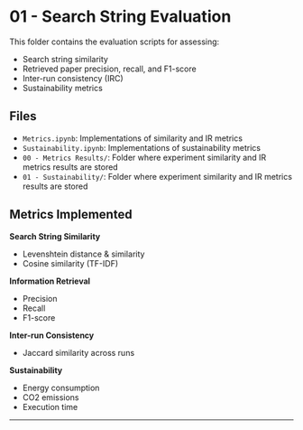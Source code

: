 # 01 - Search String Evaluation

This folder contains the evaluation scripts for assessing:
- Search string similarity
- Retrieved paper precision, recall, and F1-score
- Inter-run consistency (IRC)
- Sustainability metrics

## Files

- `Metrics.ipynb`: Implementations of similarity and IR metrics
- `Sustainability.ipynb`: Implementations of sustainability metrics
- `00 - Metrics Results/`: Folder where experiment similarity and IR metrics results are stored
- `01 - Sustainability/`: Folder where experiment similarity and IR metrics results are stored

## Metrics Implemented

**Search String Similarity**
- Levenshtein distance & similarity
- Cosine similarity (TF-IDF)

**Information Retrieval**
- Precision
- Recall
- F1-score

**Inter-run Consistency**
- Jaccard similarity across runs

**Sustainability**
- Energy consumption
- CO2 emissions
- Execution time

---
